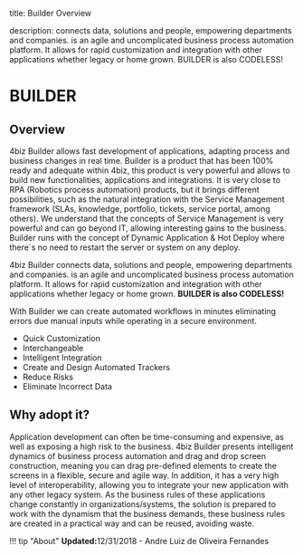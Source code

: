 title: Builder Overview

description: connects data, solutions and people, empowering departments and companies. is an agile and uncomplicated business process automation platform. It allows for rapid customization and integration with other applications whether legacy or home grown. BUILDER is also CODELESS!

# BUILDER 

## Overview 

4biz Builder allows fast development of applications, adapting process and business changes in real time.
Builder is a product that has been 100% ready and adequate within 4biz, this product is very powerful and allows to build new functionalities, applications and integrations. It is very close to RPA (Robotics process automation) products, but it brings different possibilities, such as the natural integration with the Service Management framework (SLAs, knowledge, portfolio, tickets, service portal, among others). 
We understand that the concepts of Service Management is very powerful and can go beyond IT, allowing interesting gains to the business. 
Builder runs with the concept of Dynamic Application & Hot Deploy where there´s no need to restart the server or system on any deploy.

4biz Builder connects data, solutions and people, empowering departments and companies. is an agile and uncomplicated business process automation platform. It allows for rapid customization and integration with other applications whether legacy or home grown. **BUILDER is also CODELESS!**

With Builder we can create automated workflows in minutes eliminating errors due manual inputs while operating in a secure environment.

-   Quick Customization
-   Interchangeable
-   Intelligent Integration
-   Create and Design Automated Trackers
-   Reduce Risks
-   Eliminate Incorrect Data

## Why adopt it? 


Application development can often be time-consuming and expensive, as well as
exposing a high risk to the business. 4biz Builder presents intelligent
dynamics of business process automation and drag and drop screen construction,
meaning you can drag pre-defined elements to create the screens in a flexible,
secure and agile way. In addition, it has a very high level of interoperability,
allowing you to integrate your new application with any other legacy system. As
the business rules of these applications change constantly in
organizations/systems, the solution is prepared to work with the dynamism that
the business demands, these business rules are created in a practical way and
can be reused, avoiding waste.

!!! tip "About"
    <b>Updated:</b>12/31/2018 - Andre Luiz de Oliveira Fernandes

